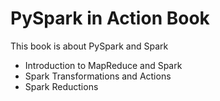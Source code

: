 # PySpark in Action Book
This book is about PySpark and Spark

* Introduction to MapReduce and Spark
* Spark Transformations and Actions
* Spark Reductions


